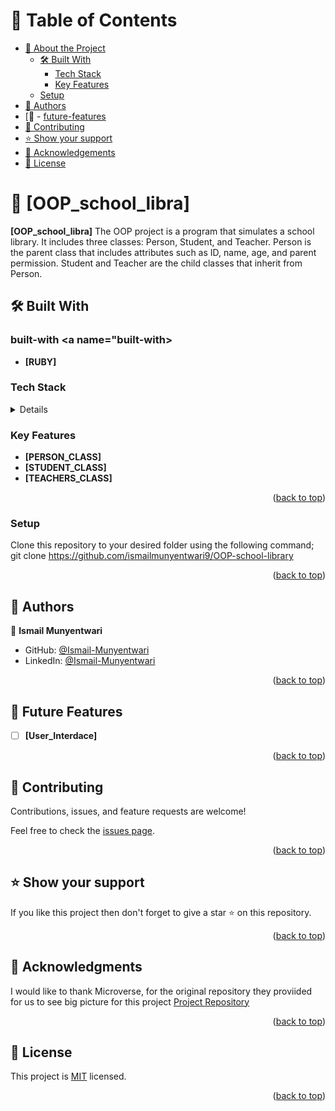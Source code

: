 # 📗 Table of Contents

- [📖 About the Project](#OOP_school_libra)
  - [🛠 Built With](#built-with)
    - [Tech Stack](#tech-stack)
    - [Key Features](#key-features)
  - [Setup](#setup)
- [👥 Authors](#Isma)
- [🔭 - [future-features](#User_Interdace)
- [🤝 Contributing](#contributing)
- [⭐️ Show your support](#support)
- [🙏 Acknowledgements](#microverse)
- [📝 License](#license)

<!-- PROJECT DESCRIPTION -->

# 📖 [OOP_school_libra] <a name="OOP_school_libra"></a>

**[OOP_school_libra]** The OOP project is a program that simulates a school library. It includes three classes: Person, Student, and Teacher. Person is the parent class that includes attributes such as ID, name, age, and parent permission. Student and Teacher are the child classes that inherit from Person.

## 🛠 Built With <a name="RUBY"></a>
### built-with <a name="built-with></a>
- **[RUBY]**
### Tech Stack <a name="SQL"></a>

<details>
  <ul>
    <li><a href="https://developer.mozilla.org/en-US/docs/Web/RUBY">RUBY</a></li>
  </ul>
</details>

<!-- Features -->

### Key Features <a name="key-features"></a>

- **[PERSON_CLASS]**
- **[STUDENT_CLASS]**
- **[TEACHERS_CLASS]**

<p align="right">(<a href="#readme-top">back to top</a>)</p>

### Setup

Clone this repository to your desired folder using the following command; git clone https://github.com/ismailmunyentwari9/OOP-school-library

<p align="right">(<a href="#readme-top">back to top</a>)</p>

<!-- AUTHORS -->

## 👥 Authors <a name="authors"></a>

👤 **Ismail Munyentwari**

- GitHub: [@Ismail-Munyentwari](https://github.com/ismailmunyentwari9)
- LinkedIn: [@Ismail-Munyentwari](https://www.linkedin.com/in/munyentwari-ismail-754718191/)


<p align="right">(<a href="#readme-top">back to top</a>)</p>

<!-- FUTURE FEATURES -->

## 🔭 Future Features <a name="future-features"></a>

- [ ] **[User_Interdace]**

<p align="right">(<a href="#readme-top">back to top</a>)</p>

<!-- CONTRIBUTING -->

## 🤝 Contributing <a name="contributing"></a>

Contributions, issues, and feature requests are welcome!

Feel free to check the [issues page](https://github.com/ismailmunyentwari9/OOP-school-library/issues).

<p align="right">(<a href="#readme-top">back to top</a>)</p>

<!-- SUPPORT -->

## ⭐️ Show your support <a name="support"></a>

If you like this project then don't forget to give a star ⭐ on this repository.

<p align="right">(<a href="#readme-top">back to top</a>)</p>

<!-- ACKNOWLEDGEMENTS -->

## 🙏 Acknowledgments <a name="acknowledgements"></a>

I would like to thank Microverse, for the original repository they proviided for us to see big picture for this project  [Project Repository](https://github.com/microverseinc/curriculum-ruby/blob/main/oop/school_library_people.md)

<p align="right">(<a href="#readme-top">back to top</a>)</p>

<!-- LICENSE -->

## 📝 License <a name="license"></a>

This project is [MIT](LICENSE) licensed.

<p align="right">(<a href="#readme-top">back to top</a>)</p>
